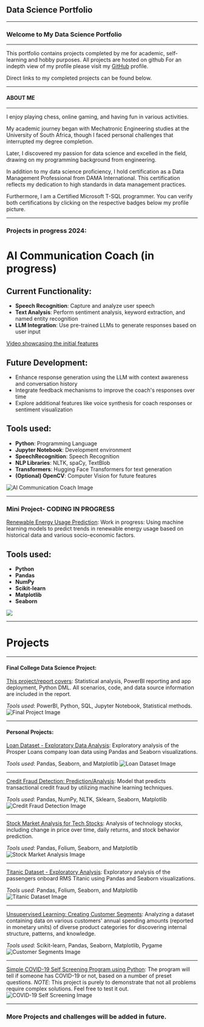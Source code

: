## Data Science Portfolio
---


### Welcome to My Data Science Portfolio
---

This portfolio contains projects completed by me for academic, self-learning and hobby purposes. All projects are hosted on github For an indepth view of my profile please visit my <a href="https://github.com/JermaineV">GitHub</a> profile. 

Direct links to my completed projects can be found below.



---
#### ABOUT ME


---

I enjoy playing chess, online gaming, and having fun in various activities.

My academic journey began with Mechatronic Engineering studies at the University of South Africa, though I faced personal challenges that interrupted my degree completion.

Later, I discovered my passion for data science and excelled in the field, drawing on my programming background from engineering.

In addition to my data science proficiency, I hold certification as a Data Management Professional from DAMA International. This certification reflects my dedication to high standards in data management practices.

Furthermore, I am a Certified Microsoft T-SQL programmer. You can verify both certifications by clicking on the respective badges below my profile picture.



---
### Projects in progress 2024:
# AI Communication Coach (in progress)

## Current Functionality:
- **Speech Recognition**: Capture and analyze user speech
- **Text Analysis**: Perform sentiment analysis, keyword extraction, and named entity recognition
- **LLM Integration**: Use pre-trained LLMs to generate responses based on user input

[Video showcasing the initial features](https://1drv.ms/v/s!AuRvf69NQWuRqGrrkG9EW8cE-o4z?e=Amhrcv)

## Future Development:
- Enhance response generation using the LLM with context awareness and conversation history
- Integrate feedback mechanisms to improve the coach's responses over time
- Explore additional features like voice synthesis for coach responses or sentiment visualization

## Tools used:
- **Python**: Programming Language
- **Jupyter Notebook**: Development environment
- **SpeechRecognition**: Speech Recognition
- **NLP Libraries**: NLTK, spaCy, TextBlob
- **Transformers**: Hugging Face Transformers for text generation
- **(Optional) OpenCV**: Computer Vision for future features

![AI Communication Coach Image](https://github.com/JermaineV/JermaineV.github.io/blob/9485850cfc3d0007e00998eb6b26f9225f5d1721/images/botpic.jpeg?raw=true)

---
### Mini Project- CODING IN PROGRESS
[Renewable Energy Usage Prediction](https://github.com/JermaineV/Renewable-Energy-Usage-Prediction): Work in progress: Using machine learning models to predict trends in renewable energy usage based on historical data and various socio-economic factors.

## Tools used: 
- **Python**
- **Pandas**
- **NumPy**
- **Scikit-learn**
- **Matplotlib**
- **Seaborn**

<img src="https://github.com/JermaineV/JermaineV.github.io/blob/6f8157c4bf93060da1c072700be8f41fa1cee3b4/images/energy1.jpeg?raw=true"/>

---
# Projects

---

#### Final College Data Science Project:
[This project/report covers](https://github.com/JermaineV/JermaineV.github.io/blob/d48fc08d8aa787c23c76c7c268fdecece66d38e4/projects/82554fad24fc8c51be8c00565dcc62beb5b86660.pdf): Statistical analysis, PowerBI reporting and app deployment, Python DML. All scenarios, code, and data source information are included in the report.

*Tools used*: PowerBI, Python, SQL, Jupyter Notebook, Statistical methods.
![Final Project Image](https://user-images.githubusercontent.com/78037138/198569998-ceca43ca-c7e4-43cd-90a1-750abdd02368.png)

---

#### Personal Projects:

[Loan Dataset - Exploratory Data Analysis](https://github.com/JermaineV/JermaineV.github.io/blob/64767819f9348fc10f7b66cb0078c57dcd89af55/projects/sub3/Part_I_exploration%20(2).ipynb): Exploratory analysis of the Prosper Loans company loan data using Pandas and Seaborn visualizations.

*Tools used*: Pandas, Seaborn, and Matplotlib
![Loan Dataset Image](https://github.com/JermaineV/JermaineV.github.io/blob/b39c14116b08ebfe8aaf89aa9d178012d8281f9d/images/267-2677308_loan-cartoon-loan-clipart-hd-png-download.png?raw=true)

---

[Credit Fraud Detection: Prediction/Analysis](https://github.com/JermaineV/JermaineV.github.io/blob/8a2abfaf8b460c895b00a8b8c990d91c0091e881/projects/credit_fraud_detection.ipynb.ipynb): Model that predicts transactional credit fraud by utilizing machine learning techniques.

*Tools used*: Pandas, NumPy, NLTK, Sklearn, Seaborn, Matplotlib
![Credit Fraud Detection Image](images/money-bag-thief-eps-vector_csp35493988.jpg?raw=true)

---

[Stock Market Analysis for Tech Stocks](https://github.com/JermaineV/JermaineV.github.io/blob/3cd011d8c890535696b4f633a4922cc58227dcb5/projects/Stock%20Market%20Analysis/Stock%20Market%20Analysis%20for%20Tech%20Stocks.ipynb): Analysis of technology stocks, including change in price over time, daily returns, and stock behavior prediction.

*Tools used*: Pandas, Folium, Seaborn, and Matplotlib
![Stock Market Analysis Image](images/tiny-people-stock-traders-laptop-with-graph-chart-buy-sell-shares-stock-market-index-stockbroking-company-stock-exchange-data-concept_335657-1160.jpg?raw=true)

---

[Titanic Dataset - Exploratory Analysis](https://github.com/JermaineV/JermaineV.github.io/blob/6a4073a5f40449dcfef267ba95b3a2a8cb1891a6/projects/Titanic%20Dataset%20-%20Exploratory%20Analysis.ipynb): Exploratory analysis of the passengers onboard RMS Titanic using Pandas and Seaborn visualizations.

*Tools used*: Pandas, Folium, Seaborn, and Matplotlib
![Titanic Dataset Image](images/titanic-css-float-none-cartoon-browserling-webcomic.png?raw=true)

---

[Unsupervised Learning: Creating Customer Segments](https://github.com/JermaineV/JermaineV.github.io/blob/3cd011d8c890535696b4f633a4922cc58227dcb5/projects/Unsupervised%20Learning:%20Creating%20Customer%20Segments/customer_segments.ipynb): Analyzing a dataset containing data on various customers' annual spending amounts (reported in monetary units) of diverse product categories for discovering internal structure, patterns, and knowledge.

*Tools used*: Scikit-learn, Pandas, Seaborn, Matplotlib, Pygame
![Customer Segments Image](images/customer%20segmentation.jpg?raw=true)

---

[Simple COVID-19 Self Screening Program using Python](https://github.com/JermaineV/Simple-Covid-19-self-Screening-program/blob/18001a04702c88b76a80368f38af41207bd114bd/Simple_Covid_19_Screening_program.py): The program will tell if someone has COVID-19 or not, based on a number of preset questions. 
*NOTE*: This project is purely to demonstrate that not all problems require complex solutions. Feel free to test it out.
![COVID-19 Self Screening Image](images/symptoms-covid-19-coronavirus-cartoon-style-infographic_1308-52033.jpg)

---

### More Projects and challenges will be added in future.

